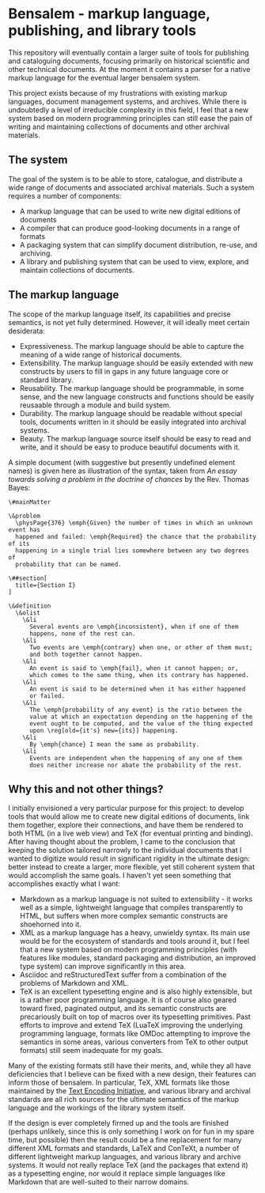 # Bensalem - markup language, publishing, and library tools

This repository will eventually contain a larger suite of tools for publishing
and cataloguing documents, focusing primarily on historical scientific and other
technical documents. At the moment it contains a parser for a native markup
language for the eventual larger bensalem system.

This project exists because of my frustrations with existing markup languages,
document management systems, and archives. While there is undoubtedly a level of
irreducible complexity in this field, I feel that a new system based on modern
programming principles can still ease the pain of writing and maintaining
collections of documents and other archival materials.

## The system

The goal of the system is to be able to store, catalogue, and distribute a wide
range of documents and associated archival materials. Such a system requires a
number of components:

- A markup language that can be used to write new digital editions of documents
- A compiler that can produce good-looking documents in a range of formats
- A packaging system that can simplify document distribution, re-use, and
  archiving.
- A library and publishing system that can be used to view, explore, and
  maintain collections of documents.

## The markup language

The scope of the markup language itself, its capabilities and precise semantics,
is not yet fully determined. However, it will ideally meet certain desiderata:

- Expressiveness. The markup language should be able to capture the meaning of a
  wide range of historical documents.
- Extensibility. The markup language should be easily extended with new
  constructs by users to fill in gaps in any future language core or standard
  library.
- Reusability. The markup language should be programmable, in some sense, and
  the new language constructs and functions should be easily reusaable through a
  module and build system.
- Durability. The markup language should be readable without special tools,
  documents written in it should be easily integrated into archival systems.
- Beauty. The markup language source itself should be easy to read and write,
  and it should be easy to produce beautiful documents with it.

A simple document (with suggestive but presently undefined element names) is
given here as illustration of the syntax, taken from *An essay towards solving a
problem in the doctrine of chances* by the Rev. Thomas Bayes:

```
\#mainMatter

\&problem
  \physPage{376} \emph{Given} the number of times in which an unknown event has
  happened and failed: \emph{Required} the chance that the probability of its
  happening in a single trial lies somewhere between any two degrees of
  probability that can be named.

\##section[
  title={Section I}
]

\&definition
  \&olist
    \&li
      Several events are \emph{inconsistent}, when if one of them
      happens, none of the rest can.
    \&li
      Two events are \emph{contrary} when one, or other of them must;
      and both together cannot happen.
    \&li
      An event is said to \emph{fail}, when it cannot happen; or,
      which comes to the same thing, when its contrary has happened.
    \&li
      An event is said to be determined when it has either happened
      or failed.
    \&li
      The \emph{probability of any event} is the ratio between the
      value at which an expectation depending on the happening of the
      event ought to be computed, and the value of the thing expected
      upon \reg[old={it's} new={its}] happening.
    \&li
      By \emph{chance} I mean the same as probability.
    \&li
      Events are independent when the happening of any one of them
      does neither increase nor abate the probability of the rest.
```

## Why this and not other things?

I initially envisioned a very particular purpose for this project: to develop
tools that would allow me to create new digital editions of documents, link them
together, explore their connections, and have them be rendered to both HTML (in
a live web view) and TeX (for eventual printing and binding). After having
thought about the problem, I came to the conclusion that keeping the solution
tailored narrowly to the individual documents that I wanted to digitize would
result in significant rigidity in the ultimate design: better instead to create
a larger, more flexible, yet still coherent system that would accomplish the
same goals. I haven't yet seen something that accomplishes exactly what I want:

- Markdown as a markup language is not suited to extensibility - it works well
  as a simple, lightweight language that compiles transparently to HTML, but
  suffers when more complex semantic constructs are shoehorned into it.
- XML as a markup language has a heavy, unwieldy syntax. Its main use would be
  for the ecosystem of standards and tools around it, but I feel that a new
  system based on modern programming principles (with features like modules,
  standard packaging and distribution, an improved type system) can improve
  significantly in this area.
- Asciidoc and reStructuredText suffer from a combination of the problems of
  Markdown and XML.
- TeX is an excellent typesetting engine and is also highly extensible, but is a
  rather poor programming language. It is of course also geared toward fixed,
  paginated output, and its semantic constructs are precariously built on top of
  macros over its typesetting primitives. Past efforts to improve and extend TeX
  (LuaTeX improving the underlying programming language, formats like OMDoc
  attempting to improve the semantics in some areas, various converters from TeX
  to other output formats) still seem inadequate for my goals.

Many of the existing formats still have their merits, and, while they all have
deficiencies that I believe can be fixed with a new design, their features can
inform those of bensalem. In particular, TeX, XML formats like those maintained
by the [Text Encoding Initiative](https://tei-c.org/), and various library and
archival standards are all rich sources for the ultimate semantics of the markup
language and the workings of the library system itself.

If the design is ever completely firmed up and the tools are finished (perhaps
unlikely, since this is only something I work on for fun in my spare time, but
possible) then the result could be a fine replacement for many different XML
formats and standards, LaTeX and ConTeXt, a number of different lightweight
markup languages, and various library and archive systems. It would not really
replace TeX (and the packages that extend it) as a typesetting engine, nor would
it replace simple languages like Markdown that are well-suited to their narrow
domains.
